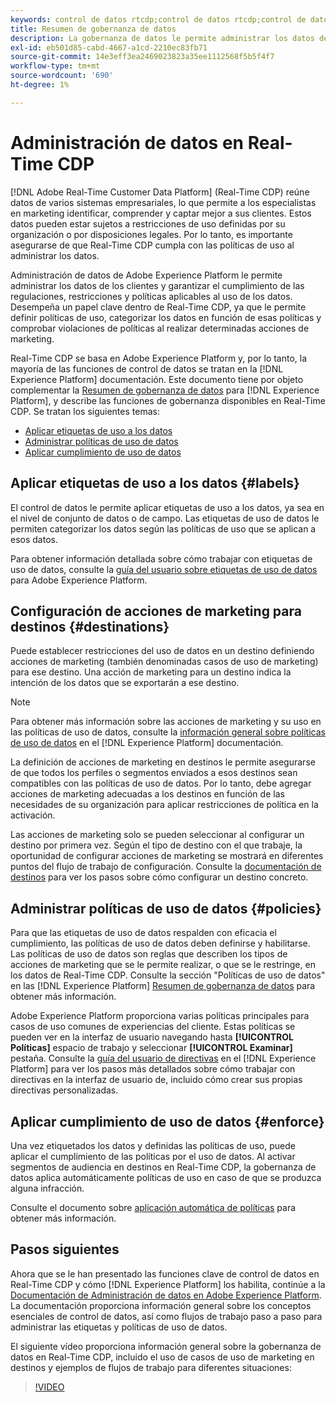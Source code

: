 ```yaml
---
keywords: control de datos rtcdp;control de datos rtcdp;control de datos del perfil de datos del cliente en tiempo real
title: Resumen de gobernanza de datos
description: La gobernanza de datos le permite administrar los datos de los clientes y garantizar el cumplimiento de las regulaciones, restricciones y políticas aplicables al uso de los datos.
exl-id: eb501d85-cabd-4667-a1cd-2210ec83fb71
source-git-commit: 14e3eff3ea2469023823a35ee1112568f5b5f4f7
workflow-type: tm+mt
source-wordcount: '690'
ht-degree: 1%

---
```


# Administración de datos en Real-Time CDP

[!DNL Adobe Real-Time Customer Data Platform] (Real-Time CDP) reúne datos de varios sistemas empresariales, lo que permite a los especialistas en marketing identificar, comprender y captar mejor a sus clientes. Estos datos pueden estar sujetos a restricciones de uso definidas por su organización o por disposiciones legales. Por lo tanto, es importante asegurarse de que Real-Time CDP cumpla con las políticas de uso al administrar los datos.

Administración de datos de Adobe Experience Platform le permite administrar los datos de los clientes y garantizar el cumplimiento de las regulaciones, restricciones y políticas aplicables al uso de los datos. Desempeña un papel clave dentro de Real-Time CDP, ya que le permite definir políticas de uso, categorizar los datos en función de esas políticas y comprobar violaciones de políticas al realizar determinadas acciones de marketing.

Real-Time CDP se basa en Adobe Experience Platform y, por lo tanto, la mayoría de las funciones de control de datos se tratan en la [!DNL Experience Platform] documentación. Este documento tiene por objeto complementar la [Resumen de gobernanza de datos](../../data-governance/home.md) para [!DNL Experience Platform], y describe las funciones de gobernanza disponibles en Real-Time CDP. Se tratan los siguientes temas:

* [Aplicar etiquetas de uso a los datos](#labels)
* [Administrar políticas de uso de datos](#policies)
* [Aplicar cumplimiento de uso de datos](#enforce)

## Aplicar etiquetas de uso a los datos {#labels}

El control de datos le permite aplicar etiquetas de uso a los datos, ya sea en el nivel de conjunto de datos o de campo. Las etiquetas de uso de datos le permiten categorizar los datos según las políticas de uso que se aplican a esos datos.

Para obtener información detallada sobre cómo trabajar con etiquetas de uso de datos, consulte la [guía del usuario sobre etiquetas de uso de datos](../../data-governance/labels/overview.md) para Adobe Experience Platform.

## Configuración de acciones de marketing para destinos {#destinations}

Puede establecer restricciones del uso de datos en un destino definiendo acciones de marketing (también denominadas casos de uso de marketing) para ese destino. Una acción de marketing para un destino indica la intención de los datos que se exportarán a ese destino.

>[!NOTE]
>
>Para obtener más información sobre las acciones de marketing y su uso en las políticas de uso de datos, consulte la [información general sobre políticas de uso de datos](../../data-governance/policies/overview.md) en el [!DNL Experience Platform] documentación.

La definición de acciones de marketing en destinos le permite asegurarse de que todos los perfiles o segmentos enviados a esos destinos sean compatibles con las políticas de uso de datos. Por lo tanto, debe agregar acciones de marketing adecuadas a los destinos en función de las necesidades de su organización para aplicar restricciones de política en la activación.

Las acciones de marketing solo se pueden seleccionar al configurar un destino por primera vez. Según el tipo de destino con el que trabaje, la oportunidad de configurar acciones de marketing se mostrará en diferentes puntos del flujo de trabajo de configuración. Consulte la [documentación de destinos](../destinations/overview.md) para ver los pasos sobre cómo configurar un destino concreto.

## Administrar políticas de uso de datos {#policies}

Para que las etiquetas de uso de datos respalden con eficacia el cumplimiento, las políticas de uso de datos deben definirse y habilitarse. Las políticas de uso de datos son reglas que describen los tipos de acciones de marketing que se le permite realizar, o que se le restringe, en los datos de Real-Time CDP. Consulte la sección &quot;Políticas de uso de datos&quot; en las [!DNL Experience Platform] [Resumen de gobernanza de datos](../../data-governance/home.md) para obtener más información.

Adobe Experience Platform proporciona varias políticas principales para casos de uso comunes de experiencias del cliente. Estas políticas se pueden ver en la interfaz de usuario navegando hasta **[!UICONTROL Políticas]** espacio de trabajo y seleccionar **[!UICONTROL Examinar]** pestaña. Consulte la [guía del usuario de directivas](../../data-governance/policies/user-guide.md) en el [!DNL Experience Platform] para ver los pasos más detallados sobre cómo trabajar con directivas en la interfaz de usuario de, incluido cómo crear sus propias directivas personalizadas.

## Aplicar cumplimiento de uso de datos {#enforce}

Una vez etiquetados los datos y definidas las políticas de uso, puede aplicar el cumplimiento de las políticas por el uso de datos. Al activar segmentos de audiencia en destinos en Real-Time CDP, la gobernanza de datos aplica automáticamente políticas de uso en caso de que se produzca alguna infracción.

Consulte el documento sobre [aplicación automática de políticas](../../data-governance/enforcement/auto-enforcement.md) para obtener más información.

## Pasos siguientes

Ahora que se le han presentado las funciones clave de control de datos en Real-Time CDP y cómo [!DNL Experience Platform] los habilita, continúe a la [Documentación de Administración de datos en Adobe Experience Platform](../../data-governance/home.md). La documentación proporciona información general sobre los conceptos esenciales de control de datos, así como flujos de trabajo paso a paso para administrar las etiquetas y políticas de uso de datos.

El siguiente vídeo proporciona información general sobre la gobernanza de datos en Real-Time CDP, incluido el uso de casos de uso de marketing en destinos y ejemplos de flujos de trabajo para diferentes situaciones:

>[!VIDEO](https://video.tv.adobe.com/v/33631?quality=12&learn=on)

